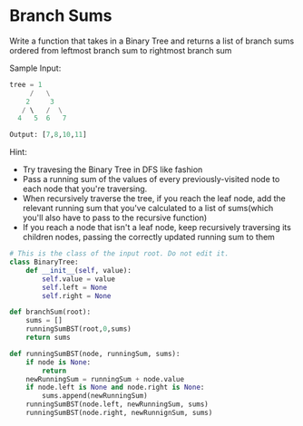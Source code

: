# Branch Sums

Write a function that takes in a Binary Tree and returns a list of branch sums ordered from leftmost branch sum to rightmost branch sum

Sample Input:
```py 
tree = 1
     /   \
    2     3
   / \   /  \
  4   5  6   7

Output: [7,8,10,11]
```
Hint:
- Try travesing the Binary Tree in DFS like fashion
- Pass a running sum of the values of every previously-visited node to each node that you're traversing.
- When recursively traverse the tree, if you reach the leaf node, add the relevant running sum that you've calculated to a list of sums(which you'll also have to pass to the recursive function)
- If you reach a node that isn't a leaf node, keep recursively traversing its children nodes, passing the correctly updated running sum to them

```py
# This is the class of the input root. Do not edit it.
class BinaryTree:
    def __init__(self, value):
        self.value = value
        self.left = None
        self.right = None

def branchSum(root):
    sums = []
    runningSumBST(root,0,sums)
    return sums

def runningSumBST(node, runningSum, sums):
    if node is None:
        return 
    newRunningSum = runningSum + node.value
    if node.left is None and node.right is None:
        sums.append(newRunningSum)
    runningSumBST(node.left, newRunningSum, sums)
    runningSumBST(node.right, newRunnignSum, sums)
```